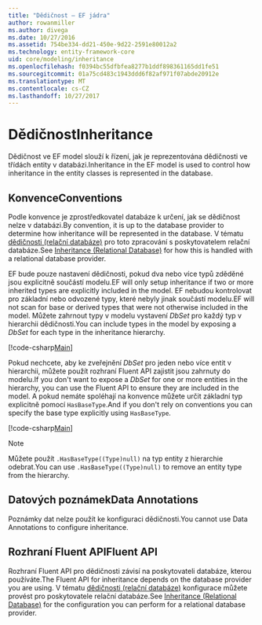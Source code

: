 ```yaml
---
title: "Dědičnost – EF jádra"
author: rowanmiller
ms.author: divega
ms.date: 10/27/2016
ms.assetid: 754be334-dd21-450e-9d22-2591e80012a2
ms.technology: entity-framework-core
uid: core/modeling/inheritance
ms.openlocfilehash: f0394bc55dfbfea8277b1ddf898361165dd1fe51
ms.sourcegitcommit: 01a75cd483c1943ddd6f82af971f07abde20912e
ms.translationtype: MT
ms.contentlocale: cs-CZ
ms.lasthandoff: 10/27/2017
---
```

# <a name="inheritance"></a><span data-ttu-id="611f9-102">Dědičnost</span><span class="sxs-lookup"><span data-stu-id="611f9-102">Inheritance</span></span>

<span data-ttu-id="611f9-103">Dědičnost ve EF model slouží k řízení, jak je reprezentována dědičnosti ve třídách entity v databázi.</span><span class="sxs-lookup"><span data-stu-id="611f9-103">Inheritance in the EF model is used to control how inheritance in the entity classes is represented in the database.</span></span>

## <a name="conventions"></a><span data-ttu-id="611f9-104">Konvence</span><span class="sxs-lookup"><span data-stu-id="611f9-104">Conventions</span></span>

<span data-ttu-id="611f9-105">Podle konvence je zprostředkovatel databáze k určení, jak se dědičnost nelze v databázi.</span><span class="sxs-lookup"><span data-stu-id="611f9-105">By convention, it is up to the database provider to determine how inheritance will be represented in the database.</span></span> <span data-ttu-id="611f9-106">V tématu [dědičnosti (relační databáze)](relational/inheritance.md) pro toto zpracování s poskytovatelem relační databáze.</span><span class="sxs-lookup"><span data-stu-id="611f9-106">See [Inheritance (Relational Database)](relational/inheritance.md) for how this is handled with a relational database provider.</span></span>

<span data-ttu-id="611f9-107">EF bude pouze nastavení dědičnosti, pokud dva nebo více typů zděděné jsou explicitně součástí modelu.</span><span class="sxs-lookup"><span data-stu-id="611f9-107">EF will only setup inheritance if two or more inherited types are explicitly included in the model.</span></span> <span data-ttu-id="611f9-108">EF nebudou kontrolovat pro základní nebo odvozené typy, které nebyly jinak součástí modelu.</span><span class="sxs-lookup"><span data-stu-id="611f9-108">EF will not scan for base or derived types that were not otherwise included in the model.</span></span> <span data-ttu-id="611f9-109">Můžete zahrnout typy v modelu vystavení *DbSet<TEntity>*  pro každý typ v hierarchii dědičnosti.</span><span class="sxs-lookup"><span data-stu-id="611f9-109">You can include types in the model by exposing a *DbSet<TEntity>* for each type in the inheritance hierarchy.</span></span>

[!code-csharp[Main](../../../samples/core/Modeling/Conventions/Samples/InheritanceDbSets.cs?highlight=3-4&name=Model)]

<span data-ttu-id="611f9-110">Pokud nechcete, aby ke zveřejnění *DbSet<TEntity>*  pro jeden nebo více entit v hierarchii, můžete použít rozhraní Fluent API zajistit jsou zahrnuty do modelu.</span><span class="sxs-lookup"><span data-stu-id="611f9-110">If you don't want to expose a *DbSet<TEntity>* for one or more entities in the hierarchy, you can use the Fluent API to ensure they are included in the model.</span></span>
<span data-ttu-id="611f9-111">A pokud nemáte spoléhají na konvence můžete určit základní typ explicitně pomocí `HasBaseType`.</span><span class="sxs-lookup"><span data-stu-id="611f9-111">And if you don't rely on conventions you can specify the base type explicitly using `HasBaseType`.</span></span>

[!code-csharp[Main](../../../samples/core/Modeling/Conventions/Samples/InheritanceModelBuilder.cs?highlight=7&name=Context)]

> [!NOTE]
> <span data-ttu-id="611f9-112">Můžete použít `.HasBaseType((Type)null)` na typ entity z hierarchie odebrat.</span><span class="sxs-lookup"><span data-stu-id="611f9-112">You can use `.HasBaseType((Type)null)` to remove an entity type from the hierarchy.</span></span>

## <a name="data-annotations"></a><span data-ttu-id="611f9-113">Datových poznámek</span><span class="sxs-lookup"><span data-stu-id="611f9-113">Data Annotations</span></span>

<span data-ttu-id="611f9-114">Poznámky dat nelze použít ke konfiguraci dědičnosti.</span><span class="sxs-lookup"><span data-stu-id="611f9-114">You cannot use Data Annotations to configure inheritance.</span></span>

## <a name="fluent-api"></a><span data-ttu-id="611f9-115">Rozhraní Fluent API</span><span class="sxs-lookup"><span data-stu-id="611f9-115">Fluent API</span></span>

<span data-ttu-id="611f9-116">Rozhraní Fluent API pro dědičnosti závisí na poskytovateli databáze, kterou používáte.</span><span class="sxs-lookup"><span data-stu-id="611f9-116">The Fluent API for inheritance depends on the database provider you are using.</span></span> <span data-ttu-id="611f9-117">V tématu [dědičnosti (relační databáze)](relational/inheritance.md) konfigurace můžete provést pro poskytovatele relační databáze.</span><span class="sxs-lookup"><span data-stu-id="611f9-117">See [Inheritance (Relational Database)](relational/inheritance.md) for the configuration you can perform for a relational database provider.</span></span>
